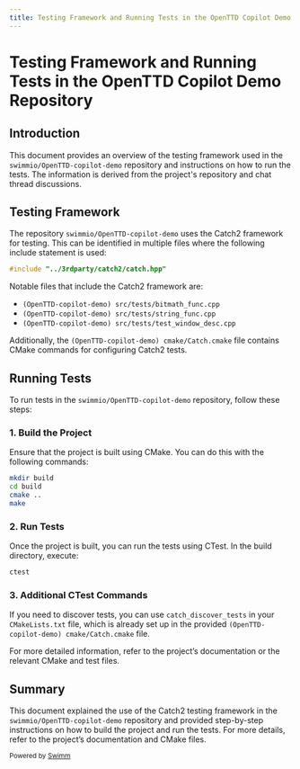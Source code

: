 ```yaml
---
title: Testing Framework and Running Tests in the OpenTTD Copilot Demo Repository
---
```

# Testing Framework and Running Tests in the OpenTTD Copilot Demo Repository

## Introduction

This document provides an overview of the testing framework used in the `swimmio/OpenTTD-copilot-demo` repository and instructions on how to run the tests. The information is derived from the project's repository and chat thread discussions.

## Testing Framework

The repository `swimmio/OpenTTD-copilot-demo` uses the Catch2 framework for testing. This can be identified in multiple files where the following include statement is used:

```cpp
#include "../3rdparty/catch2/catch.hpp"
```

Notable files that include the Catch2 framework are:

- <SwmPath repo-id="Z2l0aHViJTNBJTNBT3BlblRURC1jb3BpbG90LWRlbW8lM0ElM0Fzd2ltbWlv" repo-name="OpenTTD-copilot-demo" path="src/tests/bitmath_func.cpp">`(OpenTTD-copilot-demo) src/tests/bitmath_func.cpp`</SwmPath>
- <SwmPath repo-id="Z2l0aHViJTNBJTNBT3BlblRURC1jb3BpbG90LWRlbW8lM0ElM0Fzd2ltbWlv" repo-name="OpenTTD-copilot-demo" path="src/tests/string_func.cpp">`(OpenTTD-copilot-demo) src/tests/string_func.cpp`</SwmPath>
- <SwmPath repo-id="Z2l0aHViJTNBJTNBT3BlblRURC1jb3BpbG90LWRlbW8lM0ElM0Fzd2ltbWlv" repo-name="OpenTTD-copilot-demo" path="src/tests/test_window_desc.cpp">`(OpenTTD-copilot-demo) src/tests/test_window_desc.cpp`</SwmPath>

Additionally, the <SwmPath repo-id="Z2l0aHViJTNBJTNBT3BlblRURC1jb3BpbG90LWRlbW8lM0ElM0Fzd2ltbWlv" repo-name="OpenTTD-copilot-demo" path="cmake/Catch.cmake">`(OpenTTD-copilot-demo) cmake/Catch.cmake`</SwmPath> file contains CMake commands for configuring Catch2 tests.

## Running Tests

To run tests in the `swimmio/OpenTTD-copilot-demo` repository, follow these steps:

### 1\. Build the Project

Ensure that the project is built using CMake. You can do this with the following commands:

```sh
mkdir build
cd build
cmake ..
make
```

### 2\. Run Tests

Once the project is built, you can run the tests using CTest. In the build directory, execute:

```sh
ctest
```

### 3\. Additional CTest Commands

If you need to discover tests, you can use `catch_discover_tests` in your `CMakeLists.txt` file, which is already set up in the provided <SwmPath repo-id="Z2l0aHViJTNBJTNBT3BlblRURC1jb3BpbG90LWRlbW8lM0ElM0Fzd2ltbWlv" repo-name="OpenTTD-copilot-demo" path="cmake/Catch.cmake">`(OpenTTD-copilot-demo) cmake/Catch.cmake`</SwmPath> file.

For more detailed information, refer to the project’s documentation or the relevant CMake and test files.

## Summary

This document explained the use of the Catch2 testing framework in the `swimmio/OpenTTD-copilot-demo` repository and provided step-by-step instructions on how to build the project and run the tests. For more details, refer to the project’s documentation and CMake files.

<SwmMeta version="3.0.0"><sup>Powered by [Swimm](https://app.swimm.io/)</sup></SwmMeta>
